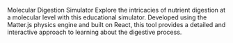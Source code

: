 Molecular Digestion Simulator
Explore the intricacies of nutrient digestion at a molecular level with this educational simulator. Developed using the Matter.js physics engine and built on React, this tool provides a detailed and interactive approach to learning about the digestive process.
